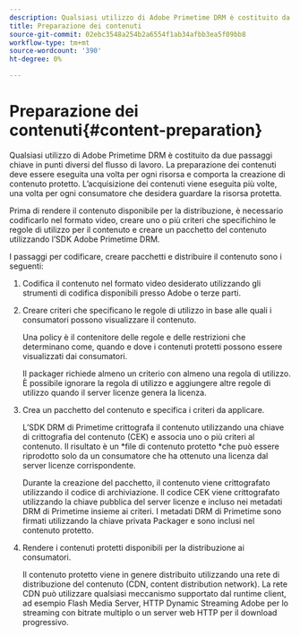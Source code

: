 ```yaml
---
description: Qualsiasi utilizzo di Adobe Primetime DRM è costituito da due passaggi chiave in punti diversi del flusso di lavoro. La preparazione dei contenuti deve essere eseguita una volta per ogni risorsa e comporta la creazione di contenuto protetto. L’acquisizione dei contenuti viene eseguita più volte, una volta per ogni consumatore che desidera guardare la risorsa protetta.
title: Preparazione dei contenuti
source-git-commit: 02ebc3548a254b2a6554f1ab34afbb3ea5f09bb8
workflow-type: tm+mt
source-wordcount: '390'
ht-degree: 0%

---
```


# Preparazione dei contenuti{#content-preparation}

Qualsiasi utilizzo di Adobe Primetime DRM è costituito da due passaggi chiave in punti diversi del flusso di lavoro. La preparazione dei contenuti deve essere eseguita una volta per ogni risorsa e comporta la creazione di contenuto protetto. L’acquisizione dei contenuti viene eseguita più volte, una volta per ogni consumatore che desidera guardare la risorsa protetta.

Prima di rendere il contenuto disponibile per la distribuzione, è necessario codificarlo nel formato video, creare uno o più criteri che specifichino le regole di utilizzo per il contenuto e creare un pacchetto del contenuto utilizzando l’SDK Adobe Primetime DRM.

I passaggi per codificare, creare pacchetti e distribuire il contenuto sono i seguenti:

1. Codifica il contenuto nel formato video desiderato utilizzando gli strumenti di codifica disponibili presso Adobe o terze parti.
1. Creare criteri che specificano le regole di utilizzo in base alle quali i consumatori possono visualizzare il contenuto.

   Una policy è il contenitore delle regole e delle restrizioni che determinano come, quando e dove i contenuti protetti possono essere visualizzati dai consumatori.

   Il packager richiede almeno un criterio con almeno una regola di utilizzo. È possibile ignorare la regola di utilizzo e aggiungere altre regole di utilizzo quando il server licenze genera la licenza.

1. Crea un pacchetto del contenuto e specifica i criteri da applicare.

   L’SDK DRM di Primetime crittografa il contenuto utilizzando una chiave di crittografia del contenuto (CEK) e associa uno o più criteri al contenuto. Il risultato è un *file di contenuto protetto *che può essere riprodotto solo da un consumatore che ha ottenuto una licenza dal server licenze corrispondente.

   Durante la creazione del pacchetto, il contenuto viene crittografato utilizzando il codice di archiviazione. Il codice CEK viene crittografato utilizzando la chiave pubblica del server licenze e incluso nei metadati DRM di Primetime insieme ai criteri. I metadati DRM di Primetime sono firmati utilizzando la chiave privata Packager e sono inclusi nel contenuto protetto.

1. Rendere i contenuti protetti disponibili per la distribuzione ai consumatori.

   Il contenuto protetto viene in genere distribuito utilizzando una rete di distribuzione del contenuto (CDN, content distribution network). La rete CDN può utilizzare qualsiasi meccanismo supportato dal runtime client, ad esempio Flash Media Server, HTTP Dynamic Streaming Adobe per lo streaming con bitrate multiplo o un server web HTTP per il download progressivo.
